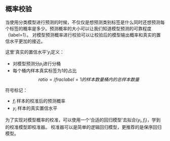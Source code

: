 ## 概率校验
当使用分类模型进行预测的时候，不仅仅是想预测类别标签是什么同时还想预测每个标签的概率是多少。预测概率的大小可以让我们知道模型预测的可靠程度（label=1）。
对模型预测概率进行校验可以让校验后的模型输出概率和真实的置信水平更加的接近。


这里‘真实的置信水平’$y_i$定义：
- 对模型预测分$p_i$进行分桶
- 每个桶内样本真实标签为1的占比 $$ ratio = /frac{label=1的样本数量}{桶内的总样本数量}$$


符号标记：
- $f_i$ 样本的校准后的预测概率
- $y_i$ 样本的真实置信水平


为了实现对模型概率的校准，可以使用一个‘合适的回归模型’去拟合$(y_i, f_i)$，学到的校准模型即校准器。
校准器可以是简单的逻辑回归模型，更推荐的是保序回归模型。




